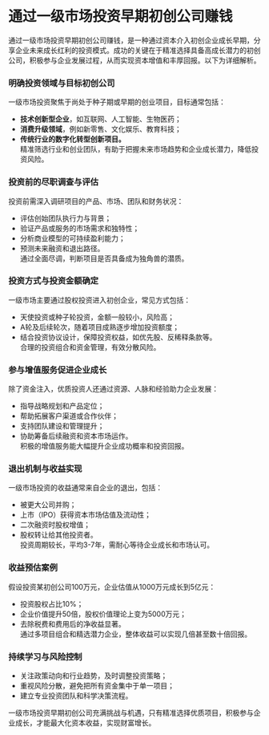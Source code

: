 # 通过一级市场投资早期初创公司赚钱
通过一级市场投资早期初创公司赚钱，是一种通过资本介入初创企业成长早期，分享企业未来成长红利的投资模式。成功的关键在于精准选择具备高成长潜力的初创公司，积极参与企业发展过程，从而实现资本增值和丰厚回报。以下为详细解析。

### 明确投资领域与目标初创公司  
一级市场投资聚焦于尚处于种子期或早期的创业项目，目标通常包括：  
* **技术创新型企业**，如互联网、人工智能、生物医药；  
* **消费升级领域**，例如新零售、文化娱乐、教育科技；  
* **传统行业的数字化转型创新项目。**  
精准筛选行业和创业团队，有助于把握未来市场趋势和企业成长潜力，降低投资风险。  

### 投资前的尽职调查与评估  
投资前需深入调研项目的产品、市场、团队和财务状况：  
* 评估创始团队执行力与背景；  
* 验证产品或服务的市场需求和独特性；  
* 分析商业模型的可持续盈利能力；  
* 预测未来融资和退出路径。  
通过全面尽调，判断项目是否具备成为独角兽的潜质。  

### 投资方式与投资金额确定  
一级市场主要通过股权投资进入初创企业，常见方式包括：  
* 天使投资或种子轮投资，金额一般较小，风险高；  
* A轮及后续轮次，随着项目成熟逐步增加投资额度；  
* 结合投资协议设计，保障投资权益，如优先股、反稀释条款等。  
合理的投资组合和资金管理，有效分散风险。  

### 参与增值服务促进企业成长  
除了资金注入，优质投资人还通过资源、人脉和经验助力企业发展：  
* 指导战略规划和产品定位；  
* 帮助拓展客户渠道或合作伙伴；  
* 支持团队建设和管理提升；  
* 协助筹备后续融资和资本市场运作。  
积极的增值服务能大幅提升企业成功概率和投资回报。  

### 退出机制与收益实现  
一级市场投资的收益通常来自企业的退出，包括：  
* 被更大公司并购；  
* 上市（IPO）获得资本市场估值及流动性；  
* 二次融资时股权增值；  
* 股权转让给其他投资者。  
投资周期较长，平均3-7年，需耐心等待企业成长和市场认可。  

### 收益预估案例  
假设投资某初创公司100万元，企业估值从1000万元成长到5亿元：  
* 投资股权占比10%；  
* 企业价值提升50倍，股权价值理论上变为5000万元；  
* 去除税费和费用后的净收益显著。  
通过多项目组合和精选潜力企业，整体收益可以实现几倍甚至数十倍回报。  

### 持续学习与风险控制  
* 关注政策动向和行业趋势，及时调整投资策略；  
* 重视风险分散，避免把所有资金集中于单一项目；  
* 建立专业投资团队和科学决策流程。  

一级市场投资早期初创公司充满挑战与机遇，只有精准选择优质项目，积极参与企业成长，才能最大化资本收益，实现财富增长。